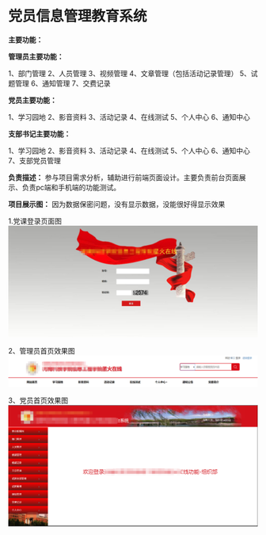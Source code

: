 # 党员信息管理教育系统

**主要功能：**

**管理员主要功能：**

1、部门管理
2、人员管理
3、视频管理
4、文章管理（包括活动记录管理）
5、试题管理
6、通知管理
7、交费记录

**党员主要功能：**

1、学习园地
2、影音资料
3、活动记录
4、在线测试
5、个人中心
6、通知中心

**支部书记主要功能：**

1、学习园地
2、影音资料
3、活动记录
4、在线测试
5、个人中心
6、通知中心
7、支部党员管理

**负责描述：**
参与项目需求分析，辅助进行前端页面设计。主要负责前台页面展示、负责pc端和手机端的功能测试。

**项目展示图：**
因为数据保密问题，没有显示数据，没能很好得显示效果

1.党课登录页面图
![登录页](https://github.com/new2018ellen/project-img/blob/master/partymanage/login.jpg)

2、管理员首页效果图
![管理员首页](https://github.com/new2018ellen/project-img/blob/master/partymanage/index.png)

3、党员首页效果图
![党员首页](https://github.com/new2018ellen/project-img/blob/master/partymanage/manage.png)

